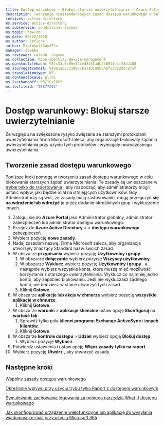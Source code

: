 ```yaml
---
title: Dostęp warunkowy — Blokuj starsze uwierzytelnianie — Azure Active Directory
description: Tworzenie niestandardowych zasad dostępu warunkowego w celu blokowania starszych protokołów uwierzytelniania
services: active-directory
ms.service: active-directory
ms.subservice: conditional-access
ms.topic: how-to
ms.date: 09/22/2020
ms.author: joflore
author: MicrosoftGuyJFlo
manager: daveba
ms.reviewer: calebb, rogoya
ms.collection: M365-identity-device-management
ms.openlocfilehash: 982c33c5c55e32ce48131a4b2f0911e4f23dd408
ms.sourcegitcommit: 910a1a38711966cb171050db245fc3b22abc8c5f
ms.translationtype: MT
ms.contentlocale: pl-PL
ms.lasthandoff: 03/19/2021
ms.locfileid: "98877292"
---
```

# <a name="conditional-access-block-legacy-authentication"></a>Dostęp warunkowy: Blokuj starsze uwierzytelnianie

Ze względu na zwiększone ryzyko związane ze starszymi protokołami uwierzytelniania firma Microsoft zaleca, aby organizacje blokowały żądania uwierzytelniania przy użyciu tych protokołów i wymagały nowoczesnego uwierzytelniania.

## <a name="create-a-conditional-access-policy"></a>Tworzenie zasad dostępu warunkowego

Poniższe kroki pomogą w tworzeniu zasad dostępu warunkowego w celu blokowania starszych żądań uwierzytelniania. Te zasady są umieszczane w [trybie tylko do raportowania](howto-conditional-access-insights-reporting.md) , aby rozpocząć, aby administratorzy mogli ustalić wpływ, jaki będzie miał na istniejących użytkowników. Gdy Administratorzy są woli, że zasady mają zastosowanie, mogą przełączyć **się na wdrożenie lub wdrożyć** je przez dodanie określonych grup i wykluczenie innych.

1. Zaloguj się do **Azure Portal** jako Administrator globalny, administrator zabezpieczeń lub administrator dostępu warunkowego.
1. Przejdź do **Azure Active Directory**  >    >  **dostępu warunkowego** zabezpieczeń.
1. Wybierz pozycję **nowe zasady**.
1. Nadaj zasadom nazwę. Firma Microsoft zaleca, aby organizacje utworzyły znaczący Standard nazw swoich zasad.
1. W obszarze **przypisania** wybierz pozycję **Użytkownicy i grupy**
   1. W obszarze **dołączanie** wybierz pozycję **Wszyscy użytkownicy**.
   1. W obszarze **Wyklucz** wybierz pozycję **Użytkownicy i grupy** , a następnie wybierz wszystkie konta, które muszą mieć możliwość korzystania z starszego uwierzytelniania. Wyklucz co najmniej jedno konto, aby zapobiec blokowaniu. Jeśli nie wykluczasz żadnego konta, nie będziesz w stanie utworzyć tych zasad.
   1. Kliknij **Gotowe**.
1. W obszarze **aplikacje lub akcje w chmurze** wybierz pozycję **wszystkie aplikacje w chmurze**.
   1. Kliknij **Gotowe**.
1. W obszarze **warunki**  >  **aplikacje klienckie** ustaw opcję **Skonfiguruj** na **wartość tak**.
   1. Sprawdź tylko pola **klienci programu Exchange ActiveSync** i **innych klientów**.
   1. Kliknij **Gotowe**.
1. W obszarze **kontrole dostępu**  >  **Udziel** wybierz opcję **Blokuj dostęp**.
   1. Wybierz pozycję **Wybierz**.
1. Potwierdź ustawienia i ustaw opcję **Włącz zasady** **tylko na raport**.
1. Wybierz pozycję **Utwórz** , aby utworzyć zasady.

## <a name="next-steps"></a>Następne kroki

[Wspólne zasady dostępu warunkowego](concept-conditional-access-policy-common.md)

[Określanie wpływu przy użyciu trybu tylko Raport z dostępem warunkowym](howto-conditional-access-insights-reporting.md)

[Symulowanie zachowania logowania za pomocą narzędzia What If dostępu warunkowego](troubleshoot-conditional-access-what-if.md)

[Jak skonfigurować urządzenie wielofunkcyjne lub aplikację do wysyłania wiadomości e-mail przy użyciu Microsoft 365](/exchange/mail-flow-best-practices/how-to-set-up-a-multifunction-device-or-application-to-send-email-using-microsoft-365-or-office-365)

